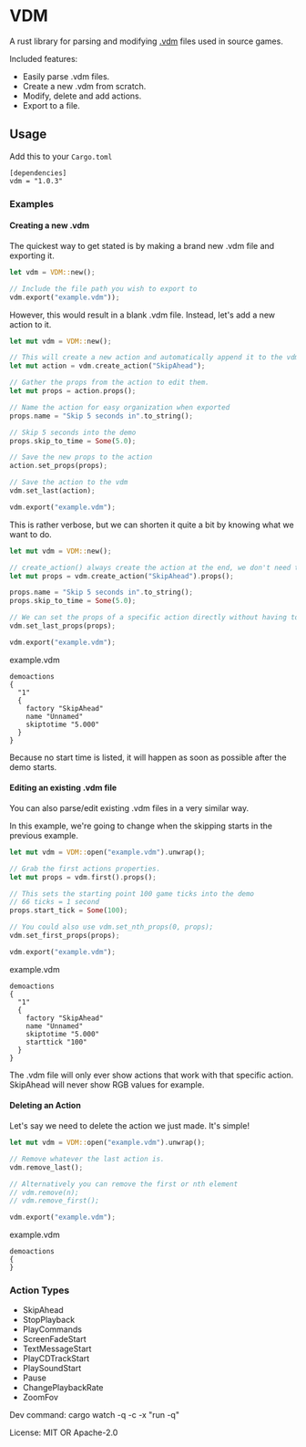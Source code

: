 # VDM

A rust library for parsing and modifying [.vdm](https://developer.valvesoftware.com/wiki/Demo_Recording_Tools#Demo_editor) files used in source games.

Included features:

- Easily parse .vdm files.
- Create a new .vdm from scratch.
- Modify, delete and add actions.
- Export to a file.

## Usage

Add this to your `Cargo.toml`

```
[dependencies]
vdm = "1.0.3"
```

### Examples

#### Creating a new .vdm

The quickest way to get stated is by making a brand new .vdm file and exporting it.

```rust
let vdm = VDM::new();

// Include the file path you wish to export to
vdm.export("example.vdm"));
```

However, this would result in a blank .vdm file. Instead, let's add a new action to it.

```rust
let mut vdm = VDM::new();

// This will create a new action and automatically append it to the vdm.
let mut action = vdm.create_action("SkipAhead");

// Gather the props from the action to edit them.
let mut props = action.props();

// Name the action for easy organization when exported
props.name = "Skip 5 seconds in".to_string();

// Skip 5 seconds into the demo
props.skip_to_time = Some(5.0);

// Save the new props to the action
action.set_props(props);

// Save the action to the vdm
vdm.set_last(action);

vdm.export("example.vdm");
```

This is rather verbose, but we can shorten it quite a bit by knowing what we want to do.

```rust
let mut vdm = VDM::new();

// create_action() always create the action at the end, we don't need to save it because it's easy to access later.
let mut props = vdm.create_action("SkipAhead").props();

props.name = "Skip 5 seconds in".to_string();
props.skip_to_time = Some(5.0);

// We can set the props of a specific action directly without having to modify the action first.
vdm.set_last_props(props);

vdm.export("example.vdm");
```

example.vdm

```vdm
demoactions
{
  "1"
  {
    factory "SkipAhead"
    name "Unnamed"
    skiptotime "5.000"
  }
}
```

Because no start time is listed, it will happen as soon as possible after the demo starts.

#### Editing an existing .vdm file

You can also parse/edit existing .vdm files in a very similar way.

In this example, we're going to change when the skipping starts in the previous example.

```rust
let mut vdm = VDM::open("example.vdm").unwrap();

// Grab the first actions properties.
let mut props = vdm.first().props();

// This sets the starting point 100 game ticks into the demo
// 66 ticks = 1 second
props.start_tick = Some(100);

// You could also use vdm.set_nth_props(0, props);
vdm.set_first_props(props);

vdm.export("example.vdm");
```

example.vdm

```vdm
demoactions
{
  "1"
  {
    factory "SkipAhead"
    name "Unnamed"
    skiptotime "5.000"
    starttick "100"
  }
}
```

The .vdm file will only ever show actions that work with that specific action. SkipAhead will never show RGB values for example.

#### Deleting an Action

Let's say we need to delete the action we just made. It's simple!

```rust
let mut vdm = VDM::open("example.vdm").unwrap();

// Remove whatever the last action is.
vdm.remove_last();

// Alternatively you can remove the first or nth element
// vdm.remove(n);
// vdm.remove_first();

vdm.export("example.vdm");
```

example.vdm

```vdm
demoactions
{
}
```

### Action Types

- SkipAhead
- StopPlayback
- PlayCommands
- ScreenFadeStart
- TextMessageStart
- PlayCDTrackStart
- PlaySoundStart
- Pause
- ChangePlaybackRate
- ZoomFov

Dev command: cargo watch -q -c -x "run -q"

License: MIT OR Apache-2.0